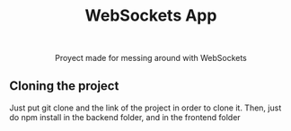 <h1 align="center">WebSockets App</h1>

<br />
<div align="center">

  <p align="center">
    Proyect made for messing around with WebSockets
  </p>
</div>

## Cloning the project

Just put git clone and the link of the project in order to clone it. Then, just do npm install in the backend folder, and in the frontend folder

